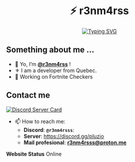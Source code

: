 <div align="center">
  
# ⚡ r3nm4rss

[![Typing SVG](https://readme-typing-svg.herokuapp.com?font=Fira+Code&size=25&duration=3000&pause=1000&color=2E9FD1&center=true&vCenter=true&width=600&lines=Welcome+to+my+Digital+Playground!+💻;Full-Stack+Developer+⚡;Innovation+Enthusiast+💡;Code+Craftsman+🛠️;Open+Source+Contributor+🌟)](https://git.io/typing-svg)
</div>

## Something about me ...
- 👋 Yo, I’m **[@r3nm4rss](https://github.com/r3nm4rs-dev)** !
- ⚜️ I am a developer from Quebec.
- 📌 Working on Fortnite Checkers


## Contact me

[![Discord Server Card](https://cardzera.audibert.dev/api/:serverId?t={timestamp})](https://discord.gg/3XkqpjTpjd)


- 📫 How to reach me:
  - **Discord**: **``@r3nm4rsss``**:
  - **Server**: https://discord.gg/pluzio
  - **Mail profesional**: **r3nm4rsss@proton.me**
 
**Website Status**
Online
